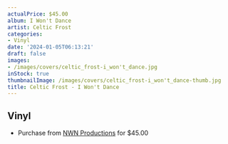 ```yaml
---
actualPrice: $45.00
album: I Won't Dance
artist: Celtic Frost
categories:
- Vinyl
date: '2024-01-05T06:13:21'
draft: false
images:
- /images/covers/celtic_frost-i_won't_dance.jpg
inStock: true
thumbnailImage: /images/covers/celtic_frost-i_won't_dance-thumb.jpg
title: Celtic Frost - I Won't Dance
---
```


## Vinyl
* Purchase from [NWN Productions](http://shop.nwnprod.com/index.php?route=product/product&path=75&product_id=44713&sort=pd.name&order=ASC) for $45.00
